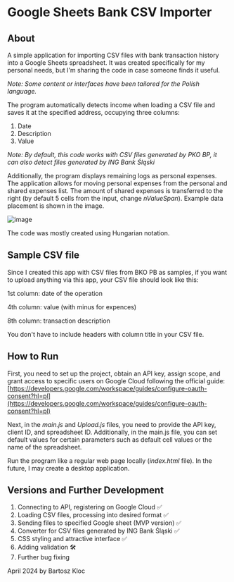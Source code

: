 ﻿# Google Sheets Bank CSV Importer

## About

A simple application for importing CSV files with bank transaction history into a Google Sheets spreadsheet. It was created specifically for my personal needs, but I'm sharing the code in case someone finds it useful.

_Note: Some content or interfaces have been tailored for the Polish language._

The program automatically detects income when loading a CSV file and saves it at the specified address, occupying three columns:

1. Date
2. Description
3. Value

_Note: By default, this code works with CSV files generated by PKO BP, it can also detect files generated by ING Bank Śląski_

Additionally, the program displays remaining logs as personal expenses. The application allows for moving personal expenses from the personal and shared expenses list. The amount of shared expenses is transferred to the right (by default 5 cells from the input, change _nValueSpan_). Example data placement is shown in the image.

![image](https://github.com/bartelke/Google-Sheets-Bank-CSV-Importer/assets/109694427/938c7b16-d8a8-4fd9-9194-ac8e55c236c7)

The code was mostly created using Hungarian notation.

## Sample CSV file

Since I created this app with CSV files from BKO PB as samples, if you want to upload anything via this app, your CSV file should look like this:

1st column: date of the operation

4th column: value (with minus for expences)

8th column: transaction description

You don't have to include headers with column title in your CSV file.

## How to Run

First, you need to set up the project, obtain an API key, assign scope, and grant access to specific users on Google Cloud following the official guide: [https://developers.google.com/workspace/guides/configure-oauth-consent?hl=pl](https://developers.google.com/workspace/guides/configure-oauth-consent?hl=pl)

Next, in the _main.js_ and _Upload.js_ files, you need to provide the API key, client ID, and spreadsheet ID. Additionally, in the main.js file, you can set default values for certain parameters such as default cell values or the name of the spreadsheet.

Run the program like a regular web page locally (_index.html_ file). In the future, I may create a desktop application.

## Versions and Further Development

1. Connecting to API, registering on Google Cloud ✅
2. Loading CSV files, processing into desired format ✅
3. Sending files to specified Google sheet (MVP version) ✅
4. Converter for CSV files generated by ING Bank Śląski ✅
5. CSS styling and attractive interface ✅
6. Adding validation 🛠️
7. Further bug fixing

April 2024 by Bartosz Kloc
